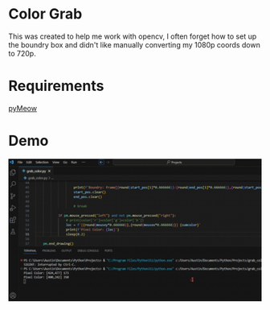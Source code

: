 # Color Grab
This was created to help me work with opencv, I often forget how to set up the boundry box and didn't like manually converting my 1080p coords down to 720p.

# Requirements
[pyMeow](https://github.com/qb-0/pyMeow)

# Demo
![](https://raw.githubusercontent.com/Austin12325/Python-opencv-helper/main/images/demo.gif)
